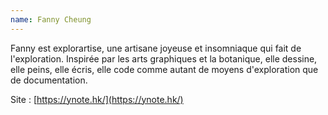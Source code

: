 ```yaml
---
name: Fanny Cheung
---
```


Fanny est explorartise, une artisane joyeuse et insomniaque qui fait de l'exploration. Inspirée par les arts graphiques et la botanique, elle dessine, elle peins, elle écris, elle code comme autant de moyens d'exploration que de documentation.

Site : [https://ynote.hk/](https://ynote.hk/)
